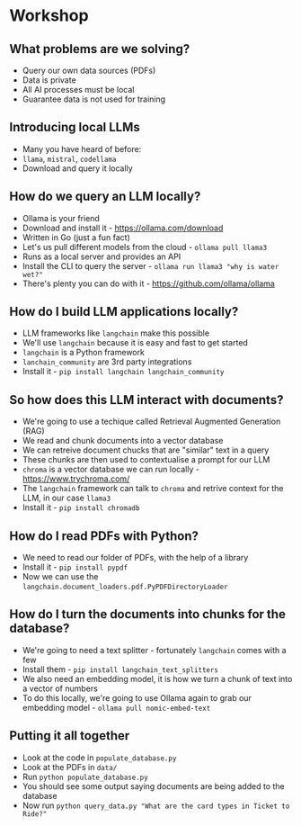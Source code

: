 # Workshop

## What problems are we solving?

- Query our own data sources (PDFs)
- Data is private
- All AI processes must be local
- Guarantee data is not used for training

## Introducing local LLMs

- Many you have heard of before:
- `llama`, `mistral`, `codellama`
- Download and query it locally

## How do we query an LLM locally?

- Ollama is your friend
- Download and install it - https://ollama.com/download
- Written in Go (just a fun fact)
- Let's us pull different models from the cloud - `ollama pull llama3`
- Runs as a local server and provides an API
- Install the CLI to query the server - `ollama run llama3 "why is water wet?"`
- There's plenty you can do with it - https://github.com/ollama/ollama

## How do I build LLM applications locally?

- LLM frameworks like `langchain` make this possible
- We'll use `langchain` because it is easy and fast to get started
- `langchain` is a Python framework
- `lanchain_community` are 3rd party integrations
- Install it - `pip install langchain langchain_community`

## So how does this LLM interact with documents?

- We're going to use a techique called Retrieval Augmented Generation (RAG)
- We read and chunk documents into a vector database
- We can retreive document chucks that are "similar" text in a query
- These chunks are then used to contextualise a prompt for our LLM
- `chroma` is a vector database we can run locally - https://www.trychroma.com/
- The `langchain` framework can talk to `chroma` and retrive context for the LLM, in our case `llama3`
- Install it - `pip install chromadb`

## How do I read PDFs with Python?
- We need to read our folder of PDFs, with the help of a library
- Install it - `pip install pypdf`
- Now we can use the `langchain.document_loaders.pdf.PyPDFDirectoryLoader`

## How do I turn the documents into chunks for the database?
- We're going to need a text splitter - fortunately `langchain` comes with a few
- Install them - `pip install langchain_text_splitters`
- We also need an embedding model, it is how we turn a chunk of text into a vector of numbers
- To do this locally, we're going to use Ollama again to grab our embedding model - `ollama pull nomic-embed-text`

## Putting it all together
- Look at the code in `populate_database.py`
- Look at the PDFs in `data/`
- Run `python populate_database.py`
- You should see some output saying documents are being added to the database
- Now run `python query_data.py "What are the card types in Ticket to Ride?"`


